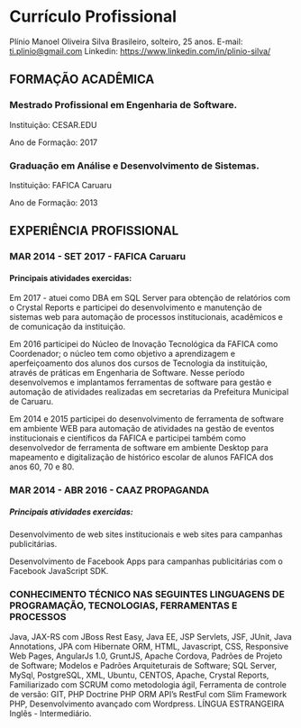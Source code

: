 # Currículo Profissional

Plínio Manoel Oliveira Silva
Brasileiro, solteiro, 25 anos.
E-mail: ti.plinio@gmail.com
Linkedin: https://www.linkedin.com/in/plinio-silva/

## FORMAÇÃO ACADÊMICA

### Mestrado Profissional em Engenharia de Software.

Instituição: CESAR.EDU

Ano de Formação: 2017

### Graduação em Análise e Desenvolvimento de Sistemas.

Instituição: FAFICA Caruaru

Ano de Formação: 2013

## EXPERIÊNCIA PROFISSIONAL

### MAR 2014 - SET 2017 - FAFICA Caruaru

#### Principais atividades exercidas: 

Em 2017 - atuei como DBA em SQL Server para obtenção de relatórios com o Crystal Reports e participei do desenvolvimento e manutenção de sistemas web para automação de processos institucionais, acadêmicos e de comunicação da instituição.

Em 2016 participei do Núcleo de Inovação Tecnológica da FAFICA como Coordenador; o núcleo tem como objetivo a aprendizagem e aperfeiçoamento dos alunos dos cursos de Tecnologia da instituição, através de práticas em Engenharia de Software. Nesse período desenvolvemos e implantamos ferramentas de software para gestão e automação de atividades realizadas em secretarias da Prefeitura Municipal de Caruaru.

Em 2014 e 2015 participei do desenvolvimento de ferramenta de software em ambiente WEB para automação de atividades na gestão de eventos institucionais e científicos da FAFICA e participei também como desenvolvedor de ferramenta de software em ambiente Desktop para mapeamento e digitalização de histórico escolar de alunos FAFICA dos anos 60, 70 e 80.

### MAR 2014 - ABR 2016 - CAAZ PROPAGANDA

##### Principais atividades exercidas: 

Desenvolvimento de web sites institucionais e web sites para campanhas publicitárias.

Desenvolvimento de Facebook Apps para campanhas publicitárias com o Facebook JavaScript SDK.

### CONHECIMENTO TÉCNICO NAS SEGUINTES LINGUAGENS DE PROGRAMAÇÃO, TECNOLOGIAS, FERRAMENTAS E PROCESSOS

Java,
JAX-RS com JBoss Rest Easy,
Java EE,
JSP Servlets,
JSF,
JUnit,
Java Annotations,
JPA com Hibernate ORM,
HTML,
Javascript,
CSS,
Responsive Web Pages,
AngularJs 1.0,
GruntJS,
Apache Cordova,
Padrões de Projeto de Software;
Modelos e Padrões Arquiteturais de Software;
SQL Server,
MySql,
PostgreSQL,
XML,
Ubuntu,
CENTOS,
Apache,
Crystal Reports,
Familiarizado com SCRUM como metodologia ágil,
Ferramenta de controle de versão: GIT,
PHP
Doctrine PHP ORM
API’s RestFul com Slim Framework PHP,
Desenvolvimento avançado com Wordpress.
LÍNGUA ESTRANGEIRA
Inglês - Intermediário.
